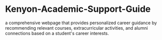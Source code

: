 # Kenyon-Academic-Support-Guide
a comprehensive webpage that provides personalized career guidance by recommending relevant courses, extracurricular activities, and alumni connections based on a student's career interests.
